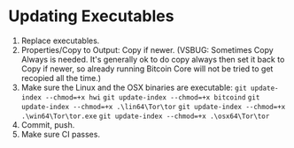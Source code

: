 # Updating Executables

1. Replace executables.
2. Properties/Copy to Output: Copy if newer. (VSBUG: Sometimes Copy Always is needed. It's generally ok to do copy always then set it back to Copy if newer, so already running Bitcoin Core will not be tried to get recopied all the time.)
3. Make sure the Linux and the OSX binaries are executable:
	`git update-index --chmod=+x hwi`
	`git update-index --chmod=+x bitcoind`
	`git update-index --chmod=+x .\lin64\Tor\tor`
	`git update-index --chmod=+x .\win64\Tor\tor.exe`
	`git update-index --chmod=+x .\osx64\Tor\tor`
4. Commit, push.
5. Make sure CI passes.
